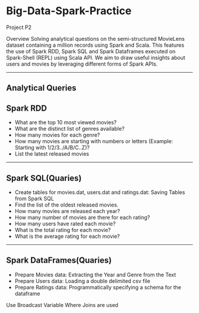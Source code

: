 ﻿# Big-Data-Spark-Practice

 Project P2 

Overview
Solving analytical questions on the semi-structured MovieLens dataset containing a million records using Spark and Scala. This features the use of Spark RDD, Spark SQL and Spark Dataframes executed on Spark-Shell (REPL) using Scala API. We aim to draw useful insights about users and movies by leveraging different forms of Spark APIs.

-----------------------------------------------------------
Analytical Queries
---------------------------------------------------------------------------------------------------------------------
Spark RDD
--------------------
- What are the top 10 most viewed movies?
- What are the distinct list of genres available?
- How many movies for each genre?
- How many movies are starting with numbers or letters (Example: Starting with 1/2/3../A/B/C..Z)?
- List the latest released movies
----------------------------------------------------------------------------------------------------------------------
Spark SQL(Quaries)
---------------------
- Create tables for movies.dat, users.dat and ratings.dat: Saving Tables from Spark SQL
- Find the list of the oldest released movies.
- How many movies are released each year?
- How many number of movies are there for each rating?
- How many users have rated each movie?
- What is the total rating for each movie?
- What is the average rating for each movie?
----------------------------------------------------------------------------------------------------------------------
Spark DataFrames(Quaries) 
---------------------
- Prepare Movies data: Extracting the Year and Genre from the Text
- Prepare Users data: Loading a double delimited csv file
- Prepare Ratings data: Programmatically specifying a schema for the dataframe

Use Broadcast Variable Where Joins are used
